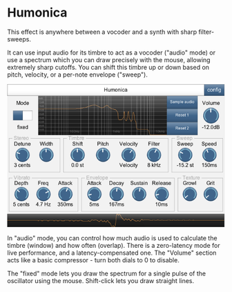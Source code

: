 # Humonica

This effect is anywhere between a vocoder and a synth with sharp filter-sweeps.

It can use input audio for its timbre to act as a vocoder ("audio" mode) or use a spectrum which you can draw precisely with the mouse, allowing extremely sharp cutoffs.  You can shift this timbre up or down based on pitch, velocity, or a per-note envelope ("sweep").

![screenshot](images/Humonica.png)

In "audio" mode, you can control how much audio is used to calculate the timbre (window) and how often (overlap).  There is a zero-latency mode for live performance, and a latency-compensated one.  The "Volume" section acts like a basic compressor - turn both dials to 0 to disable.

The "fixed" mode lets you draw the spectrum for a single pulse of the oscillator using the mouse.  Shift-click lets you draw straight lines.
